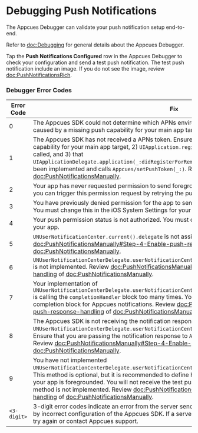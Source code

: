 # Debugging Push Notifications

The Appcues Debugger can validate your push notification setup end-to-end.

Refer to <doc:Debugging> for general details about the Appcues Debugger.

Tap the **Push Notifications Configured** row in the Appcues Debugger to check your configuration and send a test push notification. The test push notification include an image. If you do not see the image, review <doc:PushNotificationsRich>.

### Debugger Error Codes

|Error Code |Fix|
|-----------|---|
|0          |The Appcues SDK could not determine which APNs environment your app is running in. This is likely caused by a missing push capability for your main app target.|
|1          |The Appcues SDK has not received a APNs token. Ensure that 1) you have enabled the push capability for your main app target, 2) `UIApplication.registerForRemoteNotifications()` has been called, and 3) that `UIApplicationDelegate.application(_:didRegisterForRemoteNotificationsWithDeviceToken:)` has been implemented and calls ``Appcues/setPushToken(_:)``. Review Steps 1, 2, and 3 of <doc:PushNotificationsManually>.|
|2          |Your app has never requested permission to send foreground notifications. For debugging purposes, you can trigger this permission request by retrying the push verification in the Appcues Debugger.|
|3          |You have previously denied permission for the app to send foreground notifications on your device. You must change this in the iOS System Settings for your app.|
|4          |Your push permission status is not authorized. You must change this in the iOS System Settings for your app.|
|5          |`UNUserNotificationCenter.current().delegate` is not assigned. Review <doc:PushNotificationsManually#Step-4-Enable-push-response-handling> of <doc:PushNotificationsManually>.|
|6          |`UNUserNotificationCenterDelegate.userNotificationCenter(_:didReceive:withCompletionHandler:)` is not implemented. Review <doc:PushNotificationsManually#Step-4-Enable-push-response-handling> of <doc:PushNotificationsManually>.|
|7          |Your implementation of `UNUserNotificationCenterDelegate.userNotificationCenter(_:didReceive:withCompletionHandler:)` is calling the `completionHandler` block too many times. Your implementation should not execute the completion block for Appcues notifications. Review <doc:PushNotificationsManually#Step-4-Enable-push-response-handling> of <doc:PushNotificationsManually>.|
|8          |The Appcues SDK is not receiving the notification response from your implementation of `UNUserNotificationCenterDelegate.userNotificationCenter(_:didReceive:withCompletionHandler:)`. Ensure that you are passing the notification response to ``Appcues/didReceiveNotification(response:)``. Review <doc:PushNotificationsManually#Step-4-Enable-push-response-handling> of <doc:PushNotificationsManually>.|
|9          |You have not implemented `UNUserNotificationCenterDelegate.userNotificationCenter(_:willPresent:withCompletionHandler:)`. This method is optional, but it is recommended to define how to handle notifications that arrive while your app is foregrounded. You will not receive the test push from the Appcues Debugger if this method is not implemented. Review <doc:PushNotificationsManually#Step-5-Configure-foreground-handling> of <doc:PushNotificationsManually>.|
|`<3-digit>`|3-digit error codes indicate an error from the server sending a test push and usually are not caused by incorrect configuration of the Appcues SDK. If a server issue is suspected, wait a few minutes and try again or contact Appcues support.|
